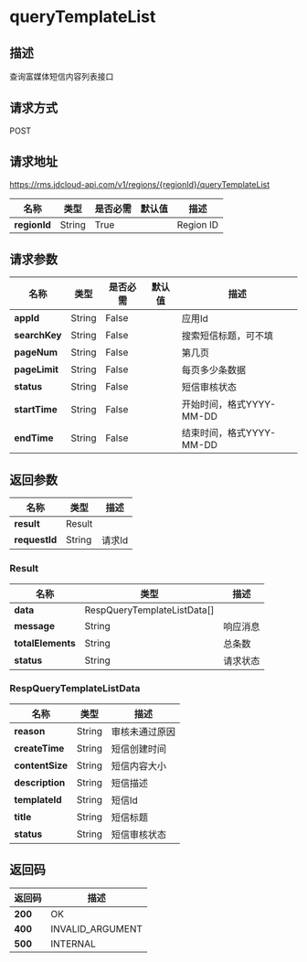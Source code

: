 # queryTemplateList


## 描述
查询富媒体短信内容列表接口

## 请求方式
POST

## 请求地址
https://rms.jdcloud-api.com/v1/regions/{regionId}/queryTemplateList

|名称|类型|是否必需|默认值|描述|
|---|---|---|---|---|
|**regionId**|String|True| |Region ID|

## 请求参数
|名称|类型|是否必需|默认值|描述|
|---|---|---|---|---|
|**appId**|String|False| |应用Id|
|**searchKey**|String|False| |搜索短信标题，可不填|
|**pageNum**|String|False| |第几页|
|**pageLimit**|String|False| |每页多少条数据|
|**status**|String|False| |短信审核状态|
|**startTime**|String|False| |开始时间，格式YYYY-MM-DD|
|**endTime**|String|False| |结束时间，格式YYYY-MM-DD|


## 返回参数
|名称|类型|描述|
|---|---|---|
|**result**|Result| |
|**requestId**|String|请求Id|

### Result
|名称|类型|描述|
|---|---|---|
|**data**|RespQueryTemplateListData[]| |
|**message**|String|响应消息|
|**totalElements**|String|总条数|
|**status**|String|请求状态|
### RespQueryTemplateListData
|名称|类型|描述|
|---|---|---|
|**reason**|String|审核未通过原因|
|**createTime**|String|短信创建时间|
|**contentSize**|String|短信内容大小|
|**description**|String|短信描述|
|**templateId**|String|短信Id|
|**title**|String|短信标题|
|**status**|String|短信审核状态|

## 返回码
|返回码|描述|
|---|---|
|**200**|OK|
|**400**|INVALID_ARGUMENT|
|**500**|INTERNAL|
